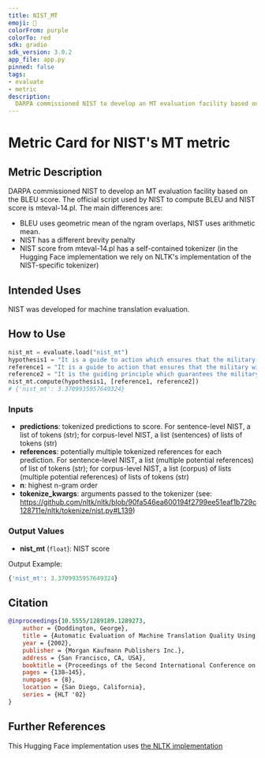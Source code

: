 ```yaml
---
title: NIST_MT
emoji: 🤗 
colorFrom: purple
colorTo: red
sdk: gradio
sdk_version: 3.0.2
app_file: app.py
pinned: false
tags:
- evaluate
- metric
description: 
  DARPA commissioned NIST to develop an MT evaluation facility based on the BLEU score.
---
```


# Metric Card for NIST's MT metric


## Metric Description
DARPA commissioned NIST to develop an MT evaluation facility based on the BLEU
score. The official script used by NIST to compute BLEU and NIST score is
mteval-14.pl. The main differences are:

 - BLEU uses geometric mean of the ngram overlaps, NIST uses arithmetic mean.
 - NIST has a different brevity penalty
 - NIST score from mteval-14.pl has a self-contained tokenizer (in the Hugging Face implementation we rely on NLTK's 
implementation of the NIST-specific tokenizer)

## Intended Uses
NIST was developed for machine translation evaluation.

## How to Use

```python
nist_mt = evaluate.load("nist_mt")
hypothesis1 = "It is a guide to action which ensures that the military always obeys the commands of the party"
reference1 = "It is a guide to action that ensures that the military will forever heed Party commands"
reference2 = "It is the guiding principle which guarantees the military forces always being under the command of the Party"
nist_mt.compute(hypothesis1, [reference1, reference2])
# {'nist_mt': 3.3709935957649324}
```

### Inputs
- **predictions**: tokenized predictions to score. For sentence-level NIST, a list of tokens (str);
     for corpus-level NIST, a list (sentences) of lists of tokens (str)
- **references**:  potentially multiple tokenized references for each prediction.  For sentence-level NIST, a
     list (multiple potential references) of list of tokens (str); for corpus-level NIST, a list (corpus) of lists
     (multiple potential references) of lists of tokens (str)
- **n**: highest n-gram order
- **tokenize_kwargs**: arguments passed to the tokenizer (see: https://github.com/nltk/nltk/blob/90fa546ea600194f2799ee51eaf1b729c128711e/nltk/tokenize/nist.py#L139)

### Output Values
- **nist_mt** (`float`): NIST score

Output Example:
```python
{'nist_mt': 3.3709935957649324}
```


## Citation
```bibtex
@inproceedings{10.5555/1289189.1289273,
    author = {Doddington, George},
    title = {Automatic Evaluation of Machine Translation Quality Using N-Gram Co-Occurrence Statistics},
    year = {2002},
    publisher = {Morgan Kaufmann Publishers Inc.},
    address = {San Francisco, CA, USA},
    booktitle = {Proceedings of the Second International Conference on Human Language Technology Research},
    pages = {138–145},
    numpages = {8},
    location = {San Diego, California},
    series = {HLT '02}
}
```

## Further References

This Hugging Face implementation uses [the NLTK implementation](https://github.com/nltk/nltk/blob/develop/nltk/translate/nist_score.py)
